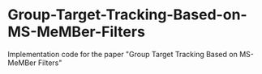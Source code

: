 # Group-Target-Tracking-Based-on-MS-MeMBer-Filters
Implementation code for the paper "Group Target Tracking Based on MS-MeMBer Filters"
